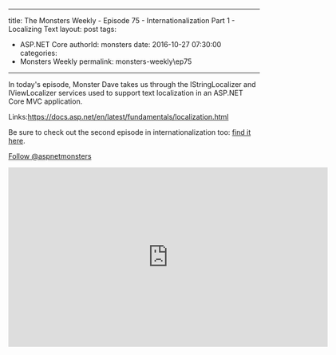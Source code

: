 
---
title: The Monsters Weekly - Episode 75 -  Internationalization Part 1 - Localizing Text 
layout: post
tags: 
  - ASP.NET Core
authorId: monsters
date: 2016-10-27 07:30:00
categories:
  - Monsters Weekly
permalink: monsters-weekly\ep75
---

<p>In today's episode, Monster Dave takes us through the IStringLocalizer and IViewLocalizer services used to support text localization in an ASP.NET Core MVC application.</p><p>Links:<a href="https://docs.asp.net/en/latest/fundamentals/localization.html">https://docs.asp.net/en/latest/fundamentals/localization.html</a></p><p>Be sure to check out the second episode in internationalization too: <a href="https://channel9.msdn.com/Series/aspnetmonsters/ASPNET-Monsters-77-Internationalization-Part-2-Request-Localization">find it here</a>.</p><p><a class="twitter-follow-button" href="https://twitter.com/aspnetmonsters">Follow @aspnetmonsters</a></p> 


<iframe src='https://channel9.msdn.com/Series/aspnetmonsters/ASPNET-Monsters-75-Internationalization-Part-1-Localizing-Text/player' width='640' height='360' allowFullScreen frameBorder='0'></iframe>
